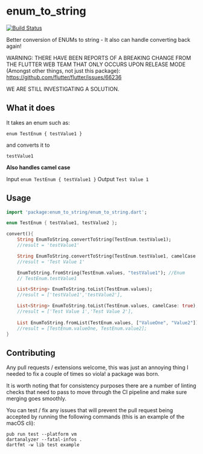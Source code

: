 # enum_to_string

[![Build Status](https://travis-ci.org/rknell/flutterEnumsToString.svg?branch=master)](https://travis-ci.org/rknell/flutterEnumsToString)

Better conversion of ENUMs to string - It also can handle converting back again!

WARNING: THERE HAVE BEEN REPORTS OF A BREAKING CHANGE FROM THE FLUTTER WEB TEAM THAT ONLY OCCURS UPON RELEASE MODE (Amongst other things, not just this package):
https://github.com/flutter/flutter/issues/66236

WE ARE STILL INVESTIGATING A SOLUTION.

## What it does

It takes an enum such as:

`enum TestEnum { testValue1 }`

and converts it to

`testValue1`

**Also handles camel case**

Input `enum TestEnum { testValue1 }`
Output `Test Value 1`

## Usage

```dart
import 'package:enum_to_string/enum_to_string.dart';

enum TestEnum { testValue1, testValue2 };

convert(){
    String EnumToString.convertToString(TestEnum.testValue1);
    //result = 'testValue1'

    String EnumToString.convertToString(TestEnum.testValue1, camelCase: true);
    //result = 'Test Value 1'

    EnumToString.fromString(TestEnum.values, "testValue1"); //Enum
    // TestEnum.testValue1

    List<String> EnumToString.toList(TestEnum.values);
    //result = ['testValue1','testValue2'],

    List<String> EnumToString.toList(TestEnum.values, camelCase: true);
    //result = ['Test Value 1','Test Value 2'],
    
    List EnumToString.fromList(TestEnum.values, ["ValueOne", "Value2"]); //List<Enum>
    //result = [TestEnum.valueOne, TestEnum.value2];
}
```

## Contributing

Any pull requests / extensions welcome, this was just an annoying thing I needed to fix a couple of times so viola! a package was born.

It is worth noting that for consistency purposes there are a number of linting checks that need to pass to move through the CI pipeline and make sure merging goes smoothly.

You can test / fix any issues that will prevent the pull request being accepted by running the following commands (this is an example of the macOS cli):

```
pub run test --platform vm
dartanalyzer --fatal-infos .
dartfmt -w lib test example
```
